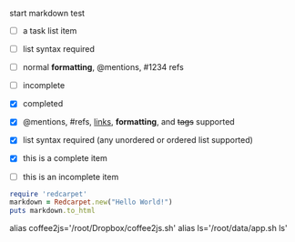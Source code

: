 start markdown test

- [ ] a task list item
- [ ] list syntax required
- [ ] normal **formatting**, @mentions, #1234 refs
- [ ] incomplete
- [x] completed


- [x] @mentions, #refs, [links](), **formatting**, and <del>tags</del> supported
- [x] list syntax required (any unordered or ordered list supported)
- [x] this is a complete item
- [ ] this is an incomplete item


```ruby
require 'redcarpet'
markdown = Redcarpet.new("Hello World!")
puts markdown.to_html
```


alias coffee2js='/root/Dropbox/coffee2js.sh'
alias ls='/root/data/app.sh ls'

